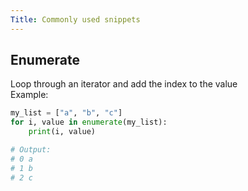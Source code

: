 ```yaml
---
Title: Commonly used snippets
---
```


## Enumerate
Loop through an iterator and add the index to the value  
Example:
```python
my_list = ["a", "b", "c"]
for i, value in enumerate(my_list):
    print(i, value)

# Output:
# 0 a
# 1 b
# 2 c
```